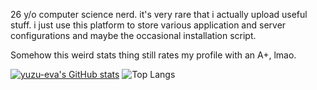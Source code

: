 26 y/o computer science nerd. it's very rare that i actually upload useful
stuff. i just use this platform to store various application and server
configurations and maybe the occasional installation script.

Somehow this weird stats thing still rates my profile with an A+, lmao.

[![yuzu-eva's GitHub stats](https://github-readme-stats.vercel.app/api?username=yuzu-eva)](https://github.com/yuzu-eva/github-readme-stats)
![Top Langs](https://github-readme-stats.vercel.app/api/top-langs/?username=yuzu-eva&layout=compact&theme=dracula&count_private=true)
